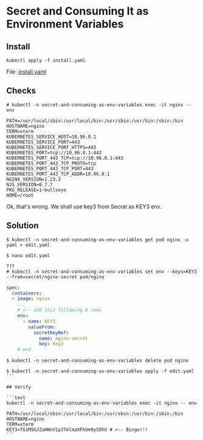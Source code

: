 # Secret and Consuming It as Environment Variables

## Install

```text
kubectl apply -f install.yaml
```

File: [install.yaml](install.yaml)

## Checks

```text
# kubectl -n secret-and-consuming-as-env-variables exec -it nginx -- env

PATH=/usr/local/sbin:/usr/local/bin:/usr/sbin:/usr/bin:/sbin:/bin
HOSTNAME=nginx
TERM=xterm
KUBERNETES_SERVICE_HOST=10.96.0.1
KUBERNETES_SERVICE_PORT=443
KUBERNETES_SERVICE_PORT_HTTPS=443
KUBERNETES_PORT=tcp://10.96.0.1:443
KUBERNETES_PORT_443_TCP=tcp://10.96.0.1:443
KUBERNETES_PORT_443_TCP_PROTO=tcp
KUBERNETES_PORT_443_TCP_PORT=443
KUBERNETES_PORT_443_TCP_ADDR=10.96.0.1
NGINX_VERSION=1.23.2
NJS_VERSION=0.7.7
PKG_RELEASE=1~bullseye
HOME=/root
```

Ok, that's wrong. We shall use key3 from Secrat as KEY3 env.

## Solution

```text
$ kubectl -n secret-and-consuming-as-env-variables get pod nginx -o yaml > edit.yaml

$ nano edit.yaml

???
# kubectl -n secret-and-consuming-as-env-variables set env --keys=KEY3 --from=secret/nginx-secret pod/nginx
```

```yaml
spec:
  containers:
  - image: nginx
    ...
    # <-- add this following 6 rows
    env:
      - name: KEY3
        valueFrom:
          secretKeyRef:
            name: nginx-secret
            key: Key3
    # end
```

````text
$ kubectl -n secret-and-consuming-as-env-variables delete pod nginx

$ kubectl -n secret-and-consuming-as-env-variables apply -f edit.yaml
```

## Verify

```text
kubectl -n secret-and-consuming-as-env-variables exec -it nginx -- env

PATH=/usr/local/sbin:/usr/local/bin:/usr/sbin:/usr/bin:/sbin:/bin
HOSTNAME=nginx
TERM=xterm
KEY3=TG1MSGJZaHNnV1p3TmlmaXFhUm9ySDhU # <-- Bingo!!!
```
